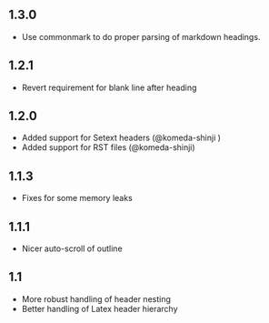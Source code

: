 ## 1.3.0

* Use commonmark to do proper parsing of markdown headings.

## 1.2.1

* Revert requirement for blank line after heading

## 1.2.0

* Added support for Setext headers (@komeda-shinji )
* Added support for RST files (@komeda-shinji)

## 1.1.3

* Fixes for some memory leaks

## 1.1.1

* Nicer auto-scroll of outline

## 1.1

* More robust handling of header nesting
* Better handling of Latex header hierarchy
